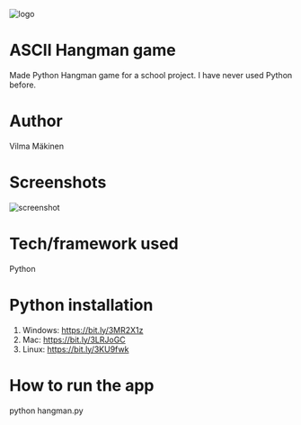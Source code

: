 ![logo](https://cdn.discordapp.com/attachments/885147039376244767/971490409689780304/hangman_logo.png)

# **ASCII Hangman game**

Made Python Hangman game for a school project. I have never used Python before.

# **Author**

Vilma Mäkinen

# **Screenshots**

![screenshot](https://cdn.discordapp.com/attachments/885147039376244767/971491680580698124/hangman_loser.png)

# **Tech/framework used**

Python

# **Python installation**

1. Windows: https://bit.ly/3MR2X1z
2. Mac: https://bit.ly/3LRJoGC
3. Linux: https://bit.ly/3KU9fwk

# **How to run the app**

python hangman.py
